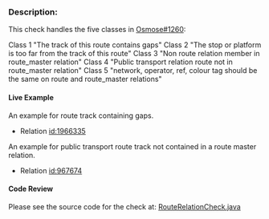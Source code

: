 ### Description:

This check handles the five classes in [Osmose#1260](https://wiki.openstreetmap.org/wiki/Osmose/issues#1260):

Class 1 "The track of this route contains gaps" 
Class 2 "The stop or platform is too far from the track of this route" 
Class 3 "Non route relation member in route_master relation" 
Class 4 "Public transport relation route not in route_master relation" 
Class 5 "network, operator, ref, colour tag should be the same on route and route_master relations"

#### Live Example
An example for route track containing gaps.
- Relation [id:1966335](https://www.openstreetmap.org/relation/1966335)

An example for public transport route track not contained in a route master relation.
- Relation [id:967674](https://www.openstreetmap.org/relation/967674)

#### Code Review

Please see the source code for the check at: [RouteRelationCheck.java](../../src/main/java/org/openstreetmap/atlas/checks/validation/relations/RouteRelationCheck.java)